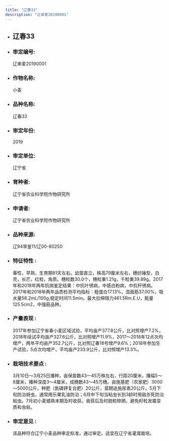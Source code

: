 ```yaml
---
title: "辽春33"
description: "辽审麦20190001"
---
```

* ## 辽春33
* ###  审定编号:  
   辽审麦20190001

*  ### 作物名称:  
   小麦

*   ###  品种名称: 
    辽春33

*   ### 审定年份: 
    2019

*   ### 审定单位:  
    辽宁省

*   ### 育种者:  
    辽宁省农业科学院作物研究所

*   ### 申请者:  
    辽宁省农业科学院作物研究所

*   ### 品种来源:  
    辽94旱鉴11/辽00-80250

*   ### 特征特性 : 
    春性，早熟，生育期81天左右。幼苗直立，株高79厘米左右，穗纺锤型，白壳，长芒，红粒，角质。穗粒数30.0个，穗粒重1.21g，千粒重39.89g。2017年和2018年两年抗病鉴定结果：中抗叶锈病，中感白粉病，中抗杆锈病。2017年和2018年两年品质检测平均指标：粗蛋白17.13%，湿面筋37.00%，吸水量58.2mL/100g,稳定时间11.5min。最大拉伸阻力461.5Rm.E.U，能量125.5cm2，中强筋品种。

*   ### 产量表现 : 
    2017年参加辽宁省春小麦区域试验，平均亩产377.8公斤，比对照增产7.2%，2018年续试平均亩产327.6公斤，比对照增产11.9%，2017～2018年12点次均增产，两年平均亩产352.7公斤，比对照辽春18号增产9.6%；2018年参加生产试验，5点次均增产，平均亩产233.9公斤，比对照增产13.3%。

*   ### 栽培技术要点 : 
    3月10日～3月25日播种，亩保苗数43—45万株左右，行距20厘米，播幅5～8厘米，播种深度3～4厘米，成穗数43～45万穗。亩施基肥（农家肥）3000～5000公斤，种肥（氮磷钾复合肥）20公斤，苗期追施尿素20公斤。5月下旬防治蚜虫，通常用乐果乳油防治；6月中下旬当粘虫长到3龄时用敌杀死防治粘虫。7月初小麦蜡熟末期及时收获。收获后及时脱粒晾晒，避免籽粒发霉变质和虫蛀。

*   ### 审定意见 : 
    该品种符合辽宁小麦品种审定标准，通过审定。适宜在辽宁省灌溉栽培。
